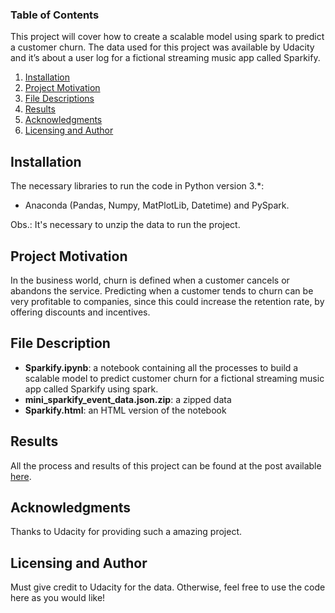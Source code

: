 ### Table of Contents
This project will cover how to create a scalable model using spark to predict a customer churn. The data used for this project was available by Udacity and it’s about a user log for a fictional streaming music app called Sparkify. 

1. [Installation](#installation)
2. [Project Motivation](#motivation)
3. [File Descriptions](#files)
4. [Results](#results)
5. [Acknowledgments](#acknowledgments)
6. [Licensing and Author](#licensing)

## Installation <a name="installation"></a>
 
The necessary libraries to run the code in Python version 3.*:
- Anaconda (Pandas, Numpy, MatPlotLib, Datetime) and PySpark.
<p>Obs.: It's necessary to unzip the data to run the project.</p>

## Project Motivation<a name="motivation"></a>
In the business world, churn is defined when a customer cancels or abandons the service. Predicting when a customer tends to churn can be very profitable to companies, since this could increase the retention rate, by offering discounts and incentives.

## File Description<a name="files"></a>
- <b>Sparkify.ipynb</b>: a notebook containing all the processes to build a scalable model to predict customer churn for a fictional streaming music app called Sparkify using spark.
- <b>mini_sparkify_event_data.json.zip</b>: a zipped data 
- <b>Sparkify.html</b>: an HTML version of the notebook

## Results<a name="results"></a>

All the process and results of this project can be found at the post available [here]().

## Acknowledgments<a name="acknowledgments"></a>

Thanks to Udacity for providing such a amazing project.

## Licensing and Author<a name="licensing"></a>

Must give credit to Udacity for the data. Otherwise, feel free to use the code here as you would like! 
